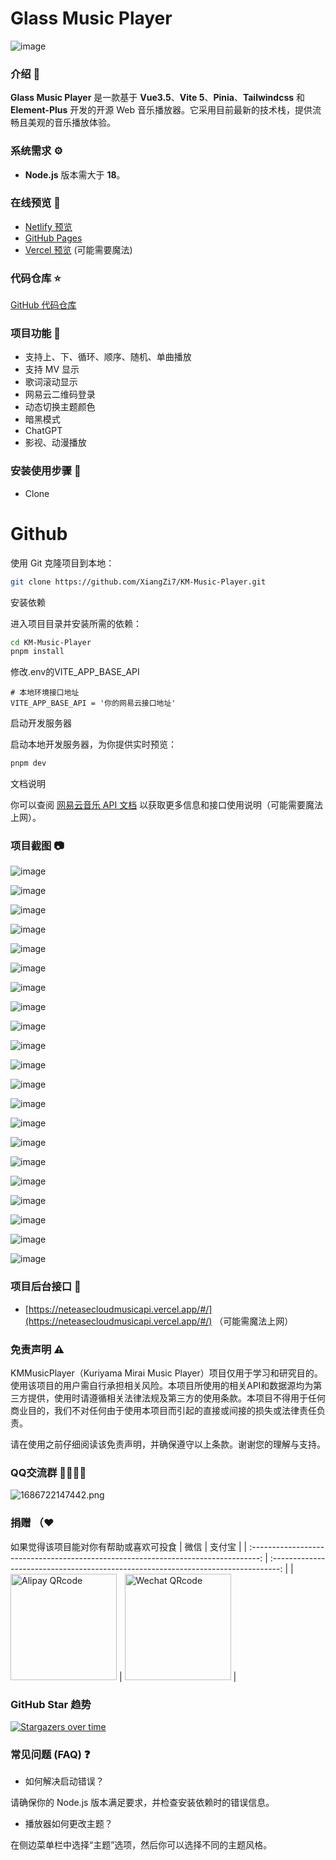 # Glass Music Player

![image](https://github.com/user-attachments/assets/a25e395e-9f55-455e-bc22-843de0698144)

### 介绍 📖

**Glass Music Player** 是一款基于 **Vue3.5**、**Vite
5**、**Pinia**、**Tailwindcss** 和 **Element-Plus**
开发的开源 Web 音乐播放器。它采用目前最新的技术栈，提供流畅且美观的音乐播放体验。

### 系统需求 ⚙️

- **Node.js** 版本需大于 **18**。

### 在线预览 👀

- [Netlify 预览](https://kmmusic.netlify.app)
- [GitHub Pages](https://xiangzi7.github.io/KM-Music-Player/)
- [Vercel 预览](https://kmmusic.vercel.app) (可能需要魔法)

### 代码仓库 ⭐

[GitHub 代码仓库](https://github.com/XiangZi7/KM-Music-Player)

### 项目功能 🔨

- 支持上、下、循环、顺序、随机、单曲播放
- 支持 MV 显示
- 歌词滚动显示
- 网易云二维码登录
- 动态切换主题颜色
- 暗黑模式
- ChatGPT
- 影视、动漫播放

### 安装使用步骤 📔

- Clone

# Github

使用 Git 克隆项目到本地：

```bash
git clone https://github.com/XiangZi7/KM-Music-Player.git
```

安装依赖

进入项目目录并安装所需的依赖：

```bash
cd KM-Music-Player
pnpm install
```

修改.env的VITE_APP_BASE_API

```
# 本地环境接口地址
VITE_APP_BASE_API = '你的网易云接口地址'
```

启动开发服务器

启动本地开发服务器，为你提供实时预览：

```bash
pnpm dev
```

文档说明

你可以查阅 [网易云音乐 API 文档](https://neteasecloudmusicapi.vercel.app/#/)
以获取更多信息和接口使用说明（可能需要魔法上网）。

### 项目截图 📷

![image](https://github.com/user-attachments/assets/40b285d9-5502-4c7c-822e-200e075c9cff)

![image](https://github.com/user-attachments/assets/eef183e3-9c32-4f75-b675-1f355515e025)

![image](https://github.com/user-attachments/assets/f9b0fd38-52c7-44b5-9754-e43836184d85)

![image](https://github.com/user-attachments/assets/06ded20f-3cca-419e-9b70-305534ee7fd2)

![image](https://github.com/user-attachments/assets/a8b0603a-8d52-4cfd-83b7-d61526bcfe13)

![image](https://github.com/user-attachments/assets/8a3f736b-b785-438c-a982-d58186c2e4e3)

![image](https://github.com/user-attachments/assets/c029af1a-307a-4900-a5f5-bbe5c52889dc)

![image](https://github.com/user-attachments/assets/db6d53e3-5079-4f8d-97ca-0669a1cff232)

![image](https://github.com/user-attachments/assets/a8dd1ef7-1f95-40e2-bc93-a27ab08c388b)

![image](https://github.com/user-attachments/assets/2586cb5f-3876-427d-aa6e-24b3f694ff22)

![image](https://github.com/user-attachments/assets/9d97aeef-5fdc-4ba6-a01a-aa8f8264931b)

![image](https://github.com/user-attachments/assets/7e719067-2861-4746-9f05-a85f0c161b21)

![image](https://github.com/user-attachments/assets/b34837d1-a506-4494-9f82-4ffb97593fb5)

![image](https://github.com/user-attachments/assets/f5537cd5-3af0-4daf-80ac-8738e0140979)

![image](https://github.com/user-attachments/assets/17495ede-cbca-401a-b95c-535062886daf)

![image](https://github.com/user-attachments/assets/f08d5102-78c4-4cc7-82d9-253e7aa12131)

![image](https://github.com/user-attachments/assets/18469079-1119-4dbe-81d9-79a6c78d65f9)

![image](https://github.com/user-attachments/assets/237232dd-c8c5-4e73-bf32-7bd43667ff9e)

![image](https://github.com/user-attachments/assets/d7fa9540-36cd-4ae0-b3d3-5546c26da54c)

![image](https://github.com/user-attachments/assets/47562e55-c584-4eca-a9b2-f32fe4df0fcd)

![image](https://github.com/user-attachments/assets/ccdb5bd9-a9f3-48f3-9301-3bb859381505)

### 项目后台接口 🧩

- [https://neteasecloudmusicapi.vercel.app/#/](https://neteasecloudmusicapi.vercel.app/#/)
  （可能需魔法上网）

### 免责声明 ⚠️

KMMusicPlayer（Kuriyama Mirai Music
Player）项目仅用于学习和研究目的。使用该项目的用户需自行承担相关风险。本项目所使用的相关API和数据源均为第三方提供，使用时请遵循相关法律法规及第三方的使用条款。本项目不得用于任何商业目的，我们不对任何由于使用本项目而引起的直接或间接的损失或法律责任负责。

请在使用之前仔细阅读该免责声明，并确保遵守以上条款。谢谢您的理解与支持。

### QQ交流群 👨‍👨‍👦‍👦

![1686722147442.png](https://p6-juejin.byteimg.com/tos-cn-i-k3u1fbpfcp/2ef2a97c45df4a6fa5c78b34a28a42fc~tplv-k3u1fbpfcp-watermark.image#?w=238&h=250&s=10821&e=png&a=1&b=f8f8f8)

### 捐赠 （❤

如果觉得该项目能对你有帮助或喜欢可投食 | 微信 | 支付宝 | |
:--------------------------------------------------------------------------------:
|
:--------------------------------------------------------------------------------:
| |
<img src="https://github.com/user-attachments/assets/46d07565-72b9-4d48-bea2-4a7242e5ada0" alt="Alipay QRcode" width=170>
|
<img src="https://github.com/user-attachments/assets/7c3e1e96-cfc3-460d-b534-8a1da636cc09" alt="Wechat QRcode" width=170>
|

### GitHub Star 趋势

[![Stargazers over time](https://starchart.cc/XiangZi7/KM-Music-Player.svg?variant=adaptive)](https://starchart.cc/XiangZi7/KM-Music-Player)

### 常见问题 (FAQ) ❓

- 如何解决启动错误？

请确保你的 Node.js 版本满足要求，并检查安装依赖时的错误信息。

- 播放器如何更改主题？

在侧边菜单栏中选择“主题”选项，然后你可以选择不同的主题风格。
